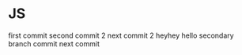 # JS   
first commit
second commit 2
next commit 2
heyhey
hello
secondary branch commit
next commit

